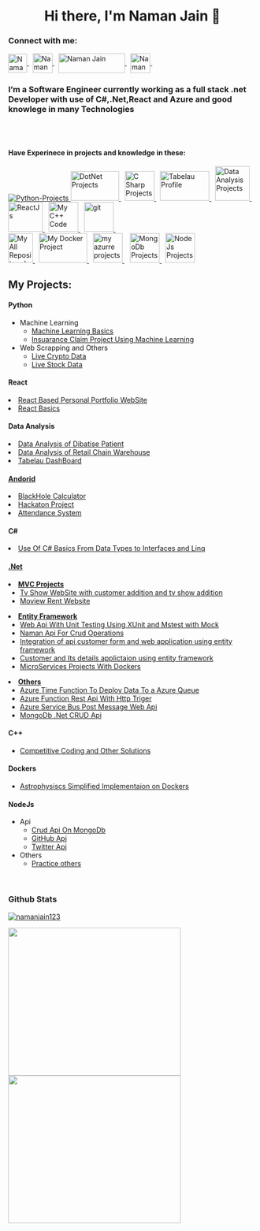 <!--Head Line of this -->
<h1 align="center">
   Hi there, I'm Naman Jain 
   <span class="wave">👋</span>
</h1>
<h3 align="left">
   Connect with me:
</h3>

<!--Connection Menu and there images -->
<p align="left">
   <a href=https://www.linkedin.com/in/naman-jain-379b03193" alt="Naman's linkedin">
   <img align="center" src="https://cdn-icons-png.flaticon.com/512/174/174857.png" alt="Naman Jain" height="38" width="38" />
   </a>
&nbsp
 <a href="https://www.codechef.com/users/al0ma" alt="CodeChef Id">
 <img align="center" src="https://static-00.iconduck.com/assets.00/codechef-icon-380x512-r1v87w22.png" alt="Naman Jain" height="40 width="35/>
 </a> 
&nbsp
   <a href="https://codeforces.com/profile/w1nar" alt="CodeForce">
   <img align="center" src="https://codeforces.org/s/22515/images/codeforces-sponsored-by-ton.png" alt="Naman Jain" height="40" width="135" />
   </a> 
&nbsp
   <a href="https://www.hackerrank.com/naman_jain9460?hr_r=1" alt="HackerRank">
   <img align="center" src="https://upload.wikimedia.org/wikipedia/commons/thumb/4/40/HackerRank_Icon-1000px.png/800px-HackerRank_Icon-1000px.png" alt="Naman Jain " height="40" width="40" />
   </a> 
&nbsp
</p>

<!--My Own Breief -->
<p> 
   <h3>
      I’m a Software Engineer currently working as a full stack .net Developer with use of C#,.Net,React and Azure and good knowlege in many Technologies 
   </h3>
                                                                        </p>
 
<br><br>
 
 <!--Tech Navigation window -->
 <p>
   <h4>Have Experinece in projects and knowledge in these:</h4>
 </p>
 <p>
   <a href="#Python"> 
      <img src="https://www.vectorlogo.zone/logos/python/python-ar21.svg" alt="Python-Projects" /> 
   </a>                                                            
   <a href="#.Net""> 
      <img src="https://www.vectorlogo.zone/logos/dotnet/dotnet-ar21.svg" alt="DotNet Projects" width="98" height="60"/> 
   </a> 
   &nbsp
   
   <a href="#CSharp" > 
      <img src="https://seeklogo.com/images/C/c-sharp-c-logo-02F17714BA-seeklogo.com.png" alt="C Sharp Projects" width="60" height="60"/> 
   </a> 
   &nbsp
   
   <a href="https://public.tableau.com/app/profile/naman.jain8573" target="_blank"> 
      <img src="https://logos-world.net/wp-content/uploads/2021/10/Tableau-Logo-700x394.png" alt="Tabelau Profile" width="100" height="60"/> 
   </a> 
   &nbsp
   
   <a href="#DataAnalysis"> 
      <img src="https://cdn-icons-png.flaticon.com/512/1643/1643996.png" alt="Data Analysis Projects" width="70" height="70"/> 
   </a> 
   &nbsp
                                                                        
   <a href="#React"> 
      <img src="https://upload.wikimedia.org/wikipedia/commons/thumb/a/a7/React-icon.svg/512px-React-icon.svg.png?20220125121207" alt="ReactJs" width="70" height="60"/> 
   </a> &nbsp
                                                                        
<a href="#C++" target="_blank"> 
         <img src="https://upload.wikimedia.org/wikipedia/commons/thumb/1/18/ISO_C%2B%2B_Logo.svg/459px-ISO_C%2B%2B_Logo.svg.png?20170928190710" alt="My C++ Code" width="60" height="60"/> 
   </a>
&nbsp
                                                                        
   <a href="#Android"> 
         <img src="https://www.iconsdb.com/icons/preview/green/android-6-xxl.png" alt="git" width="60" height="60"/> 
   </a> 
   &nbsp
<br/>
   
   <a href="https://github.com/namanjain123?tab=repositories" target="_blank"> 
         <img src="https://www.vectorlogo.zone/logos/git-scm/git-scm-icon.svg" alt="My All Repository In Git" width="50" height="60"/> 
   </a>
                                                                        &nbsp
   <a href="#Dockers" target="_blank"> 
         <img src="https://1000logos.net/wp-content/uploads/2021/11/Docker-Logo-2013-768x432.png" alt="My Docker Project" width="98" height="60"/> 
   </a>
                                                                        &nbsp
   <a href="#Azure">
      <img src="https://cdn-icons-png.flaticon.com/512/873/873107.png"alt="my azurre projects"width="60" height="60"/>
   </a>
                                                                        &nbsp&nbsp
   <a href="#Mongo">
      <img src="https://cdn.iconscout.com/icon/free/png-256/mongodb-5-1175140.png"alt="MongoDb Projects"width="60" height="60"/>
   </a>   
&nbsp
                                                                        <a href="#NodeJs">
      <img src="https://cdn.iconscout.com/icon/free/png-256/node-js-1174925.png"alt="NodeJs Projects"width="60" height="60"/>
   </a>   
</p>
  
  
 <!--My projects -->
 <h2>My Projects:</h2>
 
 <!--Python -->
 <p id="Python">
 <p id="Python">
  <h4>Python </h4>
      <ul>
         <li> Machine Learning
            <ul>
               <li><a href="https://github.com/namanjain123/Machine_learning">Machine Learning Basics</a></li>
               <li><a href="https://github.com/namanjain123/Insaurance-Claim-Project">Insuarance Claim Project Using Machine Learning</a></li>
            </ul>
         </li>
         <li>Web Scrapping and Others
            <ul>
               <li><a href="https://github.com/namanjain123/Live-Crypto-Data">Live Crypto Data</a></li>
               <li><a href="https://github.com/namanjain123/Live-Stock-Data">Live Stock Data</a></li>
            </ul>
         </li>
       </ul>
 </p>
 </p>
                                                                        
<!--React -->
 <p id="React">
 <p id="React">
   <h4>React</h4>
      <li>
         <a href="https://github.com/namanjain123/Portfolio_website/tree/main/portfoliowebsite" target="_blank">React Based Personal Portfolio WebSite</a>
      </li>
      <li>
         <a href="https://github.com/namanjain123/React_Project_Basic">React Basics</a>
      </li>
 </p>
 </p>
                                                                        
<!--Data Analysis -->
 <p id="DataAnalysis">
 <p id="DataAnalysis">
   <h4>Data Analysis</h4>
   <ui>
      <li><a href="https://github.com/namanjain123/Data-Analysis-of-Diabetes-Patients">Data Analysis of Dibatise Patient</a></li>
      <li><a href="https://github.com/namanjain123/Spark-Foundation-Intership-Project">Data Analysis of Retail Chain Warehouse</a></li>
      <li><a href="https://public.tableau.com/app/profile/naman.jain8573">Tabelau DashBoard</li>
   </ui>
  </p>
                                                                        </p>
      <!--Android -->                                                                  
 <p id="Android">
   <h4>Andorid</h4>
   <ui>
                <li><a href="https://github.com/namanjain123/Black-Hole-Calculator-APK" target="_blank">BlackHole Calculator</a></li>
                <li><a href="https://github.com/namanjain123/Hackathon-project" target="_blank">Hackaton Project</a></li>
                <li><a href="https://github.com/namanjain123/attendance-system" target="_blank">Attendance System</a></li>
          </ui>
 </p>
 </p>
                                                                        
 <p id="CSharp">
 <p id="CSharp">
   <h4>C#</h4>
               <ui>
               <li><a href="https://github.com/namanjain123/C-Sharp-Basics">Use Of C# Basics From Data Types to Interfaces and Linq</li>
               </ui>
 </p>
</p>                                                                        
 <p id=".Net">                                                                        
 <p id=".Net">
<h4>.Net</h4>
             <li>
               <b><a href="https://github.com/namanjain123/Mvc-Application">MVC Projects</a></b>
                  <ul>
                     <li>
                     <a href="https://github.com/namanjain123/Mvc-Application/tree/main/WebApplication2">
                        Tv Show WebSite with customer addition and tv show addition
                     </a>
                     </li>
                     <li><a href="https://github.com/namanjain123/Mvc-Application/tree/main/WebApplication1">Moview Rent Website</a></li>
                  </ul> 
             </li>
             <li>
               <b><a href="https://github.com/namanjain123/Entity-Framework">Entity Framework</a></b>
               <ul>
               <li><a href="https://github.com/namanjain123/Entity-Framework/tree/main/TestWebApi">Web Api With Unit Testing Using XUnit and Mstest with Mock</a></li>
               <li><a href="https://github.com/namanjain123/Entity-Framework/tree/main/NamanApi">Naman Api For Crud Operations</a></li>
               <li><a href="https://github.com/namanjain123/Entity-Framework/tree/main/Startingsetup">
               Integration of api,customer form and web application using entity framework</a></li>
               <li><a href="https://github.com/namanjain123/Entity-Framework/tree/main/DemoWebApp">Customer and Its details applictaion using entity framework</a>                    </li>
               <li><a href="https://github.com/namanjain123/Entity-Framework/tree/main/AzureDevopsPractice">MicroServices Projects With Dockers</a>
               </li></ul>
    <li>  
<b><a href="https://github.com/namanjain123/.Net-Projects">Others</a></b>
<ul>
   <li id="Azure">
      <a href="https://github.com/namanjain123/.Net-Projects/tree/main/testAzureTimerTriggerFunction">Azure Time Function To Deploy Data To a Azure Queue</a>
      </li>
      <li>
      <a href="https://github.com/namanjain123/.Net-Projects/tree/main/AzureFunctionRestApi">Azure Function Rest Api With Http Triger</a>
      </li>
                                                                        <li><a href="https://github.com/namanjain123/.Net-Projects/tree/main/servicebuswebapi">Azure Service Bus Post Message Web Api</a></li>
   <li id="Mongo">
      <a href="https://github.com/namanjain123/.Net-Projects/tree/main/MongoDbCrud">MongoDb .Net CRUD Api</a></li>
      
</ul></li>
 </p>
 </p>
 <!--Python -->
 <p id="C++">
 <p id="C++">
  <h4>C++</h4>
        <ul>
             <li><a href="https://github.com/namanjain123/Competitive-Coding-And-Others">Competitive Coding and Other Solutions</a></li>
          </ul>
 </p>
 </p>                                                                
                                                                        
<p id="Dockers">                                                                        
 <p id="Dockers">
 <h4>Dockers</h4>  
         <ul>
             <li><a href="https://github.com/namanjain123/IIEC_RISE_DOCKER_PROJECT">Astrophysiscs Simplified Implementaion on Dockers<a></li>
          </ul>
 </p>
 </p>
<p id="NodeJs">                                                                        
 <p id="NodeJs">
 <h4>NodeJs</h4>  
         <ul>
            <li>Api
                  <ul id="Apis">
                    <li><a href="https://github.com/namanjain123/Node_Js_Project/tree/master/crud-api-mongo-node">Crud Api On MongoDb </a></li>
                                                                        <li><a href="https://github.com/namanjain123/Node_Js_Project/tree/master/GithubApi">GitHub Api </a></li>
                                                                        <li><a href="https://github.com/namanjain123/Node_Js_Project/tree/master/GettingTweets">Twitter Api</a></li>
                  </ul>
            </li>
                                                                        <li>Others
                                                                        <ul>
                                                                        <li><a href="https://github.com/namanjain123/Node_Js_Project/tree/master/TestAndPractice">Practice others</a></li>
                                                                        </ul></li>
          </ul>
 </p>
 </p>

 <br>
 <h3>Github Stats</h3>
 <!--Addition of Stats on github -->
 <p align="left"> <a href="https://github.com/ryo-ma/github-profile-trophy"><img src="https://github-profile-trophy.vercel.app/?username=namanjain123&rank=SECRET,A,B,C,S,SS,SSS" alt="namanjain123" /></a> </p>
 <a href="#">
  <img src="https://github-readme-stats.vercel.app/api/?username=namanjain123&count_private=true&showicons=true&theme=fun" width="350" height="300" align="centre">
</a>
<!--Second Stats-->
 <a href="#">
  <img src="https://github-readme-streak-stats.herokuapp.com/?user=namanjain123&showicons=true&theme=fun" width="350" height="300" align="centre">
</a>

 <!--
**namanjain123/namanjain123** is a ✨ _special_ ✨ repository because its `README.md` (this file) appears on your GitHub profile.

Here are some ideas to get you started:

- 🔭 I’m currently working on ...
- 🌱 I’m currently learning ...
- 👯 I’m looking to collaborate on ...
- 🤔 I’m looking for help with ...
- 💬 Ask me about ...
- 📫 How to reach me: ...
- 😄 Pronouns: ...
- ⚡ Fun fact: ...
-->

